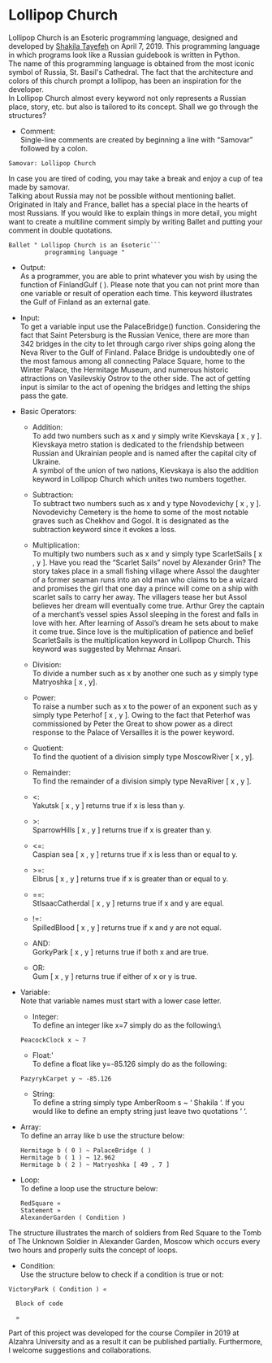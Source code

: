 # Lollipop Church
Lollipop Church is an Esoteric programming language, designed and developed by [Shakila Tayefeh](https://github.com/shakil-t) on April 7, 2019. This programming language in which programs look like a Russian guidebook is written in Python.\
The name of this programming language is obtained from the most iconic symbol of Russia, St. Basil's Cathedral. The fact that the architecture and colors of this church prompt a lollipop, has been an inspiration for the developer.\
In Lollipop Church almost every keyword not only represents a Russian place, story, etc. but also is tailored to its concept. Shall we go through the structures?
- Comment:\
Single-line comments are created by beginning a line with “Samovar” followed by a colon.
```
Samovar: Lollipop Church
```
In case you are tired of coding, you may take a break and enjoy a cup of tea made by samovar.\
Talking about Russia may not be possible without mentioning ballet. Originated in Italy and France, ballet has a special place in the hearts of most Russians. If you would like to explain things in more detail, you might want to create a multiline comment simply by writing Ballet and putting your comment in double quotations.
```
Ballet " Lollipop Church is an Esoteric```
          programming language "
 ```
- Output:\
As a programmer, you are able to print whatever you wish by using the function of FinlandGulf ( ). Please note that you can not print more than one variable or result of operation each time. This keyword illustrates the Gulf of Finland as an external gate.
- Input:\
To get a variable input use the PalaceBridge() function. Considering the fact that Saint Petersburg is the Russian Venice, there are more than 342 bridges in the city to let through cargo river ships going along the Neva River to the Gulf of Finland. Palace Bridge is undoubtedly one of the most famous among all connecting Palace Square, home to the Winter Palace, the Hermitage Museum, and numerous historic attractions on Vasilevskiy Ostrov to the other side. The act of getting input is similar to the act of opening the bridges and letting the ships pass the gate.
- Basic Operators:
  - Addition:\
  To add two numbers such as x and y simply write Kievskaya [ x , y ]. Kievskaya metro station is dedicated to the friendship between Russian and Ukrainian people and is named after the capital city of Ukraine.\
A symbol of the union of two nations, Kievskaya is also the addition keyword in Lollipop Church which unites two numbers together.

  - Subtraction:\
    To subtract two numbers such as x and y type Novodevichy [ x , y ]. Novodevichy Cemetery is the home to some of the most notable graves such as Chekhov and Gogol. It is designated as the subtraction keyword since it evokes a loss.

  - Multiplication:\
    To multiply two numbers such as x and y simply type ScarletSails [ x , y ]. Have you read the “Scarlet Sails” novel by Alexander Grin? The story takes place in a small fishing village where Assol the daughter of a former seaman runs into an old man who claims to be a wizard and promises the girl that one day a prince will come on a ship with scarlet sails to carry her away. The villagers tease her but Assol believes her dream will eventually come true. Arthur Grey the captain of a merchant’s vessel spies Assol sleeping in the forest and falls in love with her. After learning of Assol’s dream he sets about to make it come true. Since love is the multiplication of patience and belief ScarletSails is the multiplication keyword in Lollipop Church. This keyword was suggested by Mehrnaz Ansari. 

   - Division:\
    To divide a number such as x by another one such as y simply type Matryoshka [ x , y].

  - Power:\
    To raise a number such as x to the power of an exponent such as y simply type Peterhof [ x , y ]. Owing to the fact that Peterhof was commissioned by Peter the Great to show power as a direct response to the Palace of Versailles it is the power keyword.

  - Quotient:\
  To find the quotient of a division simply type MoscowRiver [ x , y].

  - Remainder:\
  To find the remainder of a division simply type NevaRiver [ x , y ].

  - <:\
  Yakutsk [ x , y ] returns true if x is less than y.

  - \>:\
  SparrowHills [ x , y ] returns true if x is greater than y.

  - <=:\
  Caspian sea [ x , y ] returns true if x is less than or equal to y.

  - \>=:\
  Elbrus [ x , y ] returns true if x is greater than or equal to y.

  - ==:\
  StIsaacCatherdal [ x , y ] returns true if x and y are equal. 

  - \!=:\
  SpilledBlood [ x , y ] returns true if x and y are not equal.

  - AND:\
  GorkyPark [ x , y ] returns true if both x and are true.

  - OR:\
  Gum [ x , y ]  returns true if either of x or y is true.

- Variable:\
  Note that variable names must start with a lower case letter.
  - Integer:\
  To define an integer like x=7 simply do as the following:\
  ```
  PeacockClock x ~ 7
  ```

  - Float:'\
  To define a float like y=-85.126 simply do as the following:
  ```
  PazyrykCarpet y ~ -85.126
  ```

  - String:\
  To define a string simply type AmberRoom s ~ ‘ Shakila ‘. If you would like to define an empty string just leave two quotations ‘ ‘.

- Array:\
  To define an array like b use the structure below:
  ```
  Hermitage b ( 0 ) ~ PalaceBridge ( )
  Hermitage b ( 1 ) ~ 12.962
  Hermitage b ( 2 ) ~ Matryoshka [ 49 , 7 ]
  ```

- Loop:\
  To define a loop use the structure below:
  ```
  RedSquare « 
  Statement »
  AlexanderGarden ( Condition )
  ```
The structure illustrates the march of soldiers from Red Square to the Tomb of The Unknown Soldier in Alexander Garden, Moscow which occurs every two hours and properly suits the concept of loops.

- Condition:\
Use the structure below to check if a condition is true or not:
```
VictoryPark ( Condition ) «

  Block of code

  »
```
Part of this project was developed for the course Compiler in 2019 at Alzahra University and as a result it can be published partially. Furthermore, I welcome suggestions and collaborations.
